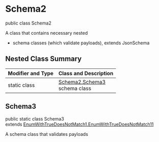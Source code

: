 # Schema2
public class Schema2

A class that contains necessary nested
- schema classes (which validate payloads), extends JsonSchema

## Nested Class Summary
| Modifier and Type | Class and Description |
| ----------------- | ---------------------- |
| static class | [Schema2.Schema3](#schema3)<br> schema class |

## Schema3
public static class Schema3<br>
extends [EnumWithTrueDoesNotMatch1.EnumWithTrueDoesNotMatch11](../../../../../../components/schemas/EnumWithTrueDoesNotMatch1.md#enumwithtruedoesnotmatch11)

A schema class that validates payloads
